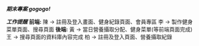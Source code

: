 ***期末專案 gogogo!***

***工作提醒***
**前端:**
陳 -> 註冊及登入畫面、健身紀錄頁面、會員專區
李 -> 製作健身菜單頁面、搜尋頁面
**後端:**
黃 -> 當日營養攝取分配、健身菜單(等前端頁面完成)
王 -> 搜尋頁面的資料庫內容完成
柏 -> 註冊及登入頁面、營養攝取紀錄
